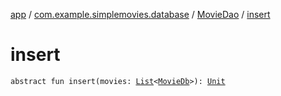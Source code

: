 [app](../../index.md) / [com.example.simplemovies.database](../index.md) / [MovieDao](index.md) / [insert](./insert.md)

# insert

`abstract fun insert(movies: `[`List`](https://kotlinlang.org/api/latest/jvm/stdlib/kotlin.collections/-list/index.html)`<`[`MovieDb`](../-movie-db/index.md)`>): `[`Unit`](https://kotlinlang.org/api/latest/jvm/stdlib/kotlin/-unit/index.html)